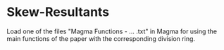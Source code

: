 # Skew-Resultants

Load one of the files "Magma Functions - ... .txt" in Magma for using the main functions of the paper with the corresponding division ring. 
